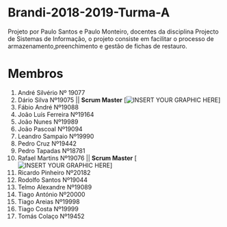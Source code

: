 # Brandi-2018-2019-Turma-A
Projeto por Paulo Santos e Paulo Monteiro, docentes da disciplina Projecto de Sistemas de Informação, o projeto consiste em facilitar o processo de armazenamento,preenchimento e gestão de fichas de restauro.
# Membros
1. André Silvério Nº 19077  
1. Dário Silva Nº19075        || **Scrum Master** [![INSERT YOUR GRAPHIC HERE](http://i.imgur.com/dt8AUb6.png)]
1. Fábio André Nº19088
1. João Luís Ferreira Nº19164
1. João Nunes Nº19989
1. João Pascoal Nº19094
1. Leandro Sampaio Nº19990
1. Pedro Cruz Nº19442
1. Pedro Tapadas Nº18781
1. Rafael Martins Nº19076     || **Scrum Master** [![INSERT YOUR GRAPHIC HERE](http://i.imgur.com/dt8AUb6.png)]
1. Ricardo Pinheiro Nº20182
1. Rodolfo Santos Nº19044
1. Telmo Alexandre Nº19089
1. Tiago António Nº20000
1. Tiago Areias Nº19998
1. Tiago Costa Nº19999
1. Tomás Colaço Nº19452
